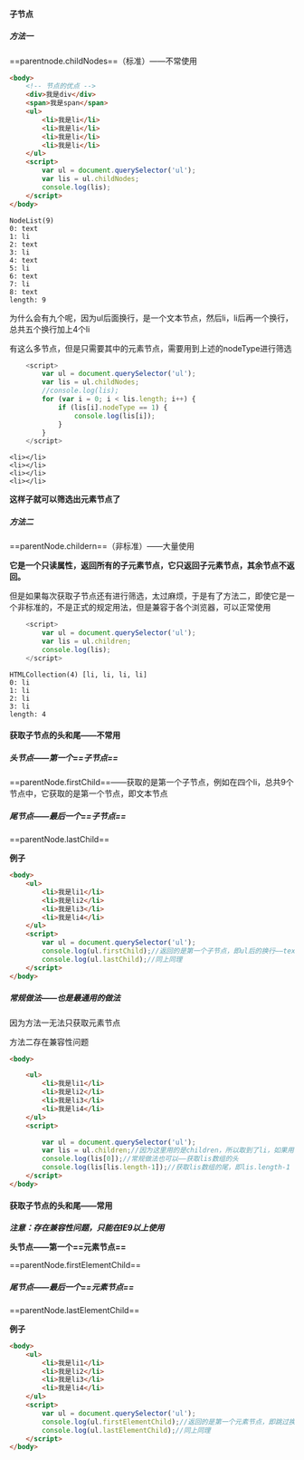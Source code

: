 #### 子节点

##### 方法一

==parentnode.childNodes==（标准）——不常使用

```html
<body>
    <!-- 节点的优点 -->
    <div>我是div</div>
    <span>我是span</span>
    <ul>
        <li>我是li</li>
        <li>我是li</li>
        <li>我是li</li>
        <li>我是li</li>
    </ul>
    <script>
        var ul = document.querySelector('ul');
        var lis = ul.childNodes;
        console.log(lis);
    </script>
</body>
```

```
NodeList(9)
0: text
1: li
2: text
3: li
4: text
5: li
6: text
7: li
8: text
length: 9
```

为什么会有九个呢，因为ul后面换行，是一个文本节点，然后li，li后再一个换行，总共五个换行加上4个li

有这么多节点，但是只需要其中的元素节点，需要用到上述的nodeType进行筛选

```js
    <script>
        var ul = document.querySelector('ul');
        var lis = ul.childNodes;
        //console.log(lis);
        for (var i = 0; i < lis.length; i++) {
            if (lis[i].nodeType == 1) {
                console.log(lis[i]);
            }
        }
    </script>
```

```
<li></li>
<li></li>
<li></li>
<li></li>
```

**这样子就可以筛选出元素节点了**

##### 方法二

==parentNode.childern==（非标准）——大量使用

**它是一个只读属性，返回所有的子元素节点，它只返回子元素节点，其余节点不返回。**

但是如果每次获取子节点还有进行筛选，太过麻烦，于是有了方法二，即使它是一个非标准的，不是正式的规定用法，但是兼容于各个浏览器，可以正常使用

```js
    <script>
        var ul = document.querySelector('ul');
        var lis = ul.children;
        console.log(lis);
    </script>
```

```
HTMLCollection(4) [li, li, li, li]
0: li
1: li
2: li
3: li
length: 4
```

#### 获取子节点的头和尾——不常用

##### 头节点——第一个==子节点==

==parentNode.firstChild==——获取的是第一个子节点，例如在四个li，总共9个节点中，它获取的是第一个节点，即文本节点

##### 尾节点——最后一个==子节点==

==parentNode.lastChild==

**例子**

```html
<body>
    <ul>
        <li>我是li1</li>
        <li>我是li2</li>
        <li>我是li3</li>
        <li>我是li4</li>
    </ul>
    <script>
        var ul = document.querySelector('ul');
        console.log(ul.firstChild);//返回的是第一个子节点，即ul后的换行——text节点
        console.log(ul.lastChild);//同上同理
    </script>
</body>
```

##### **常规做法**——也是最通用的做法

因为方法一无法只获取元素节点

方法二存在兼容性问题

```html
<body>

    <ul>
        <li>我是li1</li>
        <li>我是li2</li>
        <li>我是li3</li>
        <li>我是li4</li>
    </ul>
    <script>

        var ul = document.querySelector('ul');
        var lis = ul.children;//因为这里用的是children，所以取到了li，如果用的是childNode，也会同上
        console.log(lis[0]);//常规做法也可以——获取lis数组的头
        console.log(lis[lis.length-1]);//获取lis数组的尾，即lis.length-1
    </script>
</body>
```

#### 获取子节点的头和尾——常用

***注意：存在兼容性问题，只能在IE9以上使用***

**头节点——第一个==元素节点==**

==parentNode.firstElementChild==

##### 尾节点——最后一个==元素节点==

==parentNode.lastElementChild==

**例子**

```html
<body>
    <ul>
        <li>我是li1</li>
        <li>我是li2</li>
        <li>我是li3</li>
        <li>我是li4</li>
    </ul>
    <script>
        var ul = document.querySelector('ul');
        console.log(ul.firstElementChild);//返回的是第一个元素节点，即跳过换行这个文本节点，选到第一个元素节点
        console.log(ul.lastElementChild);//同上同理
    </script>
</body>
```

